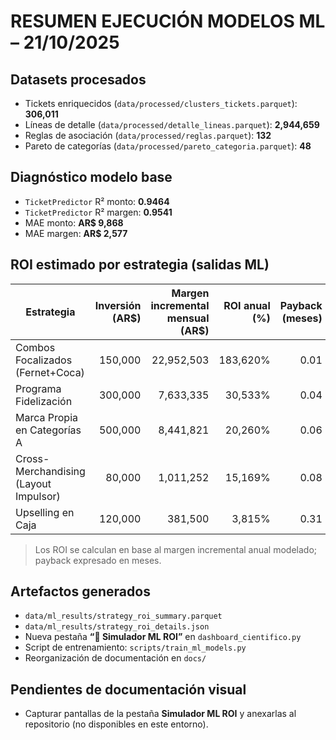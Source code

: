 # RESUMEN EJECUCIÓN MODELOS ML – 21/10/2025

## Datasets procesados

- Tickets enriquecidos (`data/processed/clusters_tickets.parquet`): **306,011**
- Líneas de detalle (`data/processed/detalle_lineas.parquet`): **2,944,659**
- Reglas de asociación (`data/processed/reglas.parquet`): **132**
- Pareto de categorías (`data/processed/pareto_categoria.parquet`): **48**

## Diagnóstico modelo base

- `TicketPredictor` R² monto: **0.9464**
- `TicketPredictor` R² margen: **0.9541**
- MAE monto: **AR$ 9,868**
- MAE margen: **AR$ 2,577**

## ROI estimado por estrategia (salidas ML)

| Estrategia                                   | Inversión (AR$) | Margen incremental mensual (AR$) | ROI anual (%) | Payback (meses) | Confianza |
|----------------------------------------------|----------------:|---------------------------------:|--------------:|----------------:|----------:|
| Combos Focalizados (Fernet+Coca)             |        150,000  |                 22,952,503       |      183,620% |            0.01 |      71%  |
| Programa Fidelización                        |        300,000  |                  7,633,335       |       30,533% |            0.04 |      75%  |
| Marca Propia en Categorías A                 |        500,000  |                  8,441,821       |       20,260% |            0.06 |      75%  |
| Cross-Merchandising (Layout Impulsor)        |         80,000  |                  1,011,252       |       15,169% |            0.08 |      75%  |
| Upselling en Caja                            |        120,000  |                    381,500       |        3,815% |            0.31 |      75%  |

> Los ROI se calculan en base al margen incremental anual modelado; payback expresado en meses.

## Artefactos generados

- `data/ml_results/strategy_roi_summary.parquet`
- `data/ml_results/strategy_roi_details.json`
- Nueva pestaña **“🤖 Simulador ML ROI”** en `dashboard_cientifico.py`
- Script de entrenamiento: `scripts/train_ml_models.py`
- Reorganización de documentación en `docs/`

## Pendientes de documentación visual

- Capturar pantallas de la pestaña **Simulador ML ROI** y anexarlas al repositorio (no disponibles en este entorno).
